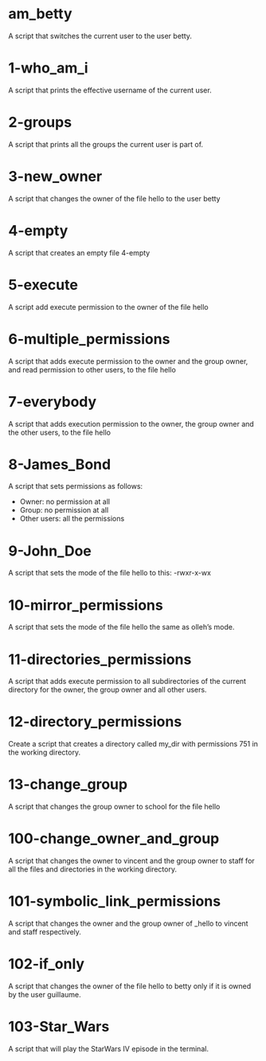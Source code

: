 # am_betty
A script that switches the current user to the user betty.

# 1-who_am_i
A script that prints the effective username of the current user.

# 2-groups
A script that prints all the groups the current user is part of.

# 3-new_owner
A script that changes the owner of the file hello to the user betty

# 4-empty
A script that creates an empty file 4-empty

# 5-execute
A script add execute permission to the owner of the file hello

# 6-multiple_permissions
A script that adds execute permission to the owner and the group owner, and read permission to other users, to the file hello

# 7-everybody
A script that adds execution permission to the owner, the group owner and the other users, to the file hello

# 8-James_Bond
A script that sets permissions as follows:
* Owner: no permission at all
* Group: no permission at all
* Other users: all the permissions

# 9-John_Doe
A script that sets the mode of the file hello to this: -rwxr-x-wx 

# 10-mirror_permissions
A script that sets the mode of the file hello the same as olleh’s mode.

# 11-directories_permissions
A script that adds execute permission to all subdirectories of the current directory for the owner, the group owner and all other users. 

# 12-directory_permissions
Create a script that creates a directory called my_dir with permissions 751 in the working directory.

# 13-change_group
A script that changes the group owner to school for the file hello

# 100-change_owner_and_group
A script that changes the owner to vincent and the group owner to staff for all the files and directories in the working directory.
# 101-symbolic_link_permissions
A script that changes the owner and the group owner of _hello to vincent and staff respectively.

# 102-if_only
A script that changes the owner of the file hello to betty only if it is owned by the user guillaume.

# 103-Star_Wars
A script that will play the StarWars IV episode in the terminal.
